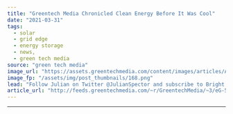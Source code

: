 ```yaml
---
title: "Greentech Media Chronicled Clean Energy Before It Was Cool"
date: "2021-03-31"
tags: 
  - solar
  - grid edge
  - energy storage
  - news,
  - green tech media
source: "green tech media"
image_url: "https://assets.greentechmedia.com/content/images/articles/Apple_floating_solar_Nagoya_Japan_XL.png"
image_fp: "/assets/img/post_thumbnails/168.png"
lead: "Follow Julian on Twitter @JulianSpector and subscribe to Bright Ideas, his free weekly newsletter on the rise of clean energy. *** When your job involves occasionally illustrating the collapse of companies with a stock image of a skull, there’s a ris ..."
article_url: "http://feeds.greentechmedia.com/~r/GreentechMedia/~3/eG-5a2cCHgQ/greentech-media-shuts-down-clean-energy-rise"
---
```


---
